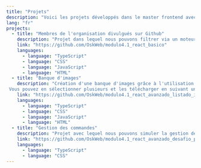 ```yaml
---
title: "Projets"
description: "Voici les projets développés dans le master frontend avec l'équipe Lemoncode"
lang: "fr"
projects:
  - title: "Membres de l'organisation divulgués sur Github"
    description: "Projet dans lequel nous pouvons filtrer via un moteur de recherche les différents membres d'une organisation via Github et en extra également via les personnages de la série 'Rick et Morty'"
    link: "https://github.com/OskWeb/modulo4.1_react_basico"
    languages:
      - language: "TypeScript"
      - language: "CSS"
      - language: "JavaScript"
      - language: "HTML"
  - title: "Banque d'images"
    description: "Création d'une banque d'images grâce à l'utilisation de différentes API.
 Vous pouvez en sélectionner plusieurs et les télécharger en suivant un processus d'achat simple."
    link: "https://github.com/OskWeb/modulo4.1_react_avanzado_listado_imagenes"
    languages:
      - language: "TypeScript"
      - language: "CSS"
      - language: "JavaScript"
      - language: "HTML"
  - title: "Gestion des commandes"
    description: "Projet avec lequel nous pouvons simuler la gestion des commandes pour un fournisseur. De la création, au référencement, à l'envoi etc."
    link: "https://github.com/OskWeb/modulo4.1_react_avanzado_desafio_pedidos"
    languages:
      - language: "TypeScript"
      - language: "CSS"
---
```

